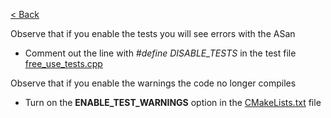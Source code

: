 [< Back](../../README.md)

Observe that if you enable the tests you will see errors with the ASan
* Comment out the line with *#define DISABLE_TESTS* in the test file [free_use_tests.cpp](free_use_tests.cpp)

Observe that if you enable the warnings the code no longer compiles
* Turn on the **ENABLE_TEST_WARNINGS** option in the [CMakeLists.txt](CMakeLists.txt) file


